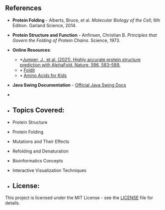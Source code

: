 ## References

- **Protein Folding** - Alberts, Bruce, et al. *Molecular Biology of the Cell*, 6th Edition. Garland Science, 2014.
- **Protein Structure and Function** - Anfinsen, Christian B. *Principles that Govern the Folding of Protein Chains*. Science, 1973.
- **Online Resources**:
   - •[Jumper, J., et al. (2021). Highly accurate protein structure prediction with AlphaFold. Nature, 596, 583–589.](https://doi.org/10.1038/s41586-021-03819-2)
   - •	[Foldit ](https://fold.it)
   - •	[Amino Acids for Kids ](https://askabiologist.asu.edu/amino-acids)
- **Java Swing Documentation** - [Official Java Swing Docs](https://docs.oracle.com/javase/tutorial/uiswing/)
- 
- ## Topics Covered:
- Protein Structure
- Protein Folding
- Mutations and Their Effects
- Refolding and Denaturation
- Bioinformatics Concepts
- Interactive Visualization Techniques

- ## License:
This project is licensed under the MIT License - see the [LICENSE](LICENSE) file for details.
